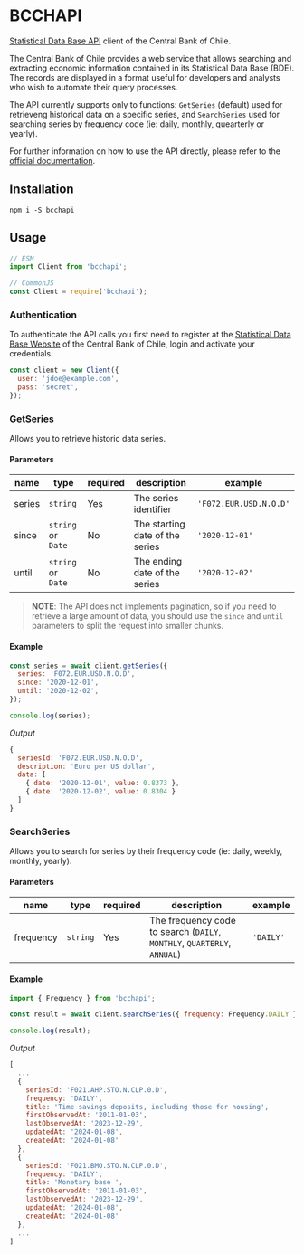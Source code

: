# BCCHAPI

[Statistical Data Base API](https://si3.bcentral.cl/Siete/es/Siete/API) client of the Central Bank of Chile.

The Central Bank of Chile provides a web service that allows searching and extracting economic information contained in its Statistical Data Base (BDE). The records are displayed in a format useful for developers and analysts who wish to automate their query processes.

The API currently supports only to functions: `GetSeries` (default) used for retrieveng historical data on a specific series, and `SearchSeries` used for searching series by frequency code (ie: daily, monthly, quearterly or yearly).

For further information on how to use the API directly, please refer to the [official documentation](https://si3.bcentral.cl/estadisticas/Principal1/Web_Services/doc_en.htm).

## Installation

```
npm i -S bcchapi
```

## Usage

```javascript
// ESM
import Client from 'bcchapi';

// CommonJS
const Client = require('bcchapi');
```

### Authentication

To authenticate the API calls you first need to register at the [Statistical Data Base Website](https://si3.bcentral.cl/Siete/es/Siete/API) of the Central Bank of Chile, login and activate your credentials.

```js
const client = new Client({
  user: 'jdoe@example.com',
  pass: 'secret',
});
```


### GetSeries

Allows you to retrieve historic data series.

#### Parameters

| name   | type               | required | description                     | example                |
|--------|--------------------|----------|---------------------------------|------------------------|
| series | `string`           | Yes      | The series identifier           | `'F072.EUR.USD.N.O.D'` |
| since  | `string` or `Date` | No       | The starting date of the series | `'2020-12-01'`         |
| until  | `string` or `Date` | No       | The ending date of the series   | `'2020-12-02'`         |


> **NOTE**: The API does not implements pagination, so if you need to retrieve a large amount of data, you should use the `since` and `until` parameters to split the request into smaller chunks.

#### Example

```js
const series = await client.getSeries({
  series: 'F072.EUR.USD.N.O.D',
  since: '2020-12-01',
  until: '2020-12-02',
});

console.log(series);
```

*Output*
```js
{
  seriesId: 'F072.EUR.USD.N.O.D',
  description: 'Euro per US dollar',
  data: [
    { date: '2020-12-01', value: 0.8373 },
    { date: '2020-12-02', value: 0.8304 }
  ]
}
```

### SearchSeries

Allows you to search for series by their frequency code (ie: daily, weekly, monthly, yearly).

#### Parameters

| name      | type     | required | description                                                              | example   |
|-----------|----------|----------|--------------------------------------------------------------------------|-----------|
| frequency | `string` | Yes      | The frequency code to search (`DAILY`, `MONTHLY`, `QUARTERLY`, `ANNUAL`) | `'DAILY'` |


#### Example

```js
import { Frequency } from 'bcchapi';

const result = await client.searchSeries({ frequency: Frequency.DAILY });

console.log(result);
```

*Output*
```js
[
  ...
  {
    seriesId: 'F021.AHP.STO.N.CLP.0.D',
    frequency: 'DAILY',
    title: 'Time savings deposits, including those for housing',
    firstObservedAt: '2011-01-03',
    lastObservedAt: '2023-12-29',
    updatedAt: '2024-01-08',
    createdAt: '2024-01-08'
  },
  {
    seriesId: 'F021.BMO.STO.N.CLP.0.D',
    frequency: 'DAILY',
    title: 'Monetary base ',
    firstObservedAt: '2011-01-03',
    lastObservedAt: '2023-12-29',
    updatedAt: '2024-01-08',
    createdAt: '2024-01-08'
  },
  ...
]
```

